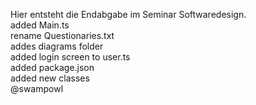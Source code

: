 Hier entsteht die Endabgabe im Seminar Softwaredesign.
<br>added Main.ts
<br>rename Questionaries.txt
<br>addes diagrams folder
<br>added login screen to user.ts
<br>added package.json
<br>added new classes
<br>@swampowl